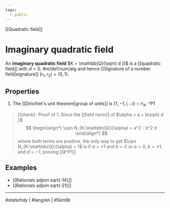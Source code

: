 ```yaml
---
tags:
  - public
---
```

[[Quadratic field]]
# Imaginary quadratic field

An **imaginary quadratic field** $K = \mathbb{Q}(\sqrt{ d })$ is a [[quadratic field]] with $d < 0$, #m/def/num/alg 
and hence [[Signature of a number field|signature]] $(r_{1},r_{2})=(0,1)$. 

## Properties

1. The [[Dirichlet's unit theorem|group of units]] is $\{ 1,-1,i,-i \} \cap \mathcal{O}_{K}$. ^P1

> [!check]- Proof of 1.
> Since the [[field norm]] of $\alpha = a + b\sqrt{ d }$
> $$
> \begin{align*}
> \opn N_{K:\mathbb{Q}}(\alpha) = a^2 - b^2 d
> \end{align*}
> $$
> where both terms are positive, the only way to get $\opn N_{K:\mathbb{Q}}(\alpha) = 1$ is if
> $a = \pm 1$ and $b = 0$
> or $a = 0$, $b = \pm 1$, and $d = -1$, proving [[#^P1]] <span class="QED"/>

## Examples

- [[Rationals adjoin sqrt(-14)]]
- [[Rationals adjoin sqrt(-21)]]

---
#state/tidy | #lang/en | #SemBr
